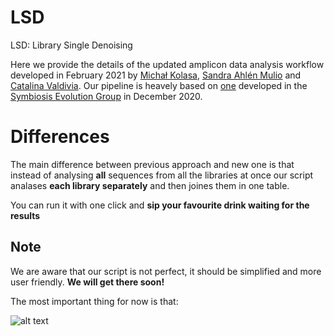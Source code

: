 # LSD
LSD: Library Single Denoising


Here we provide the details of the updated amplicon data analysis workflow developed in February 2021 by [Michał Kolasa](https://symbio.eko.uj.edu.pl/staff/michal-kolasa), [Sandra Ahlén Mulio](https://symbio.eko.uj.edu.pl/phd-students/sandra-ahlen-mulio) and [Catalina Valdivia](https://symbio.eko.uj.edu.pl/phd-students/catalina-valdivia). Our pipeline is heavely based on [one](https://github.com/symPiotr/amplicon_analysis_pipeline/blob/main/COI_and_16S_rRNA_amplicon_bioinformatic_pipeline.md) developed in the [Symbiosis Evolution Group](https://symbio.eko.uj.edu.pl/en_GB/) in December 2020. 

# Differences
The main difference between previous approach and new one is that instead of analysing **all** sequences from all the libraries at once our script analases **each library separately** and then joines them in one table.

You can run it with one click and **sip your favourite drink waiting for the results**

## Note
We are aware that our script is not perfect, it should be simplified and more user friendly. **We will get there soon!**

The most important thing for now is that:



![alt text](https://media.makeameme.org/created/its-working-oyy433.jpg)

